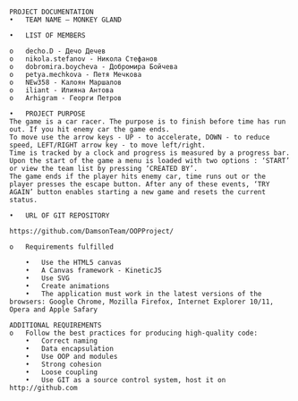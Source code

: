 	PROJECT DOCUMENTATION
	•	TEAM NAME – MONKEY GLAND

	•	LIST OF MEMBERS

	o	decho.D - Дечо Дечев
	o	nikola.stefanov - Никола Стефанов
	o	dobromira.boycheva - Добромира Бойчева
	o	petya.mechkova - Петя Мечкова
	o	NEw358 - Калоян Маршалов
	o	iliant - Илияна Антова
	o	Arhigram - Георги Петров

	•	PROJECT PURPOSE
	The game is a car racer. The purpose is to finish before time has run out. If you hit enemy car the game ends.
	To move use the arrow keys - UP - to accelerate, DOWN - to reduce speed, LEFT/RIGHT arrow key - to move left/right.
	Time is tracked by a clock and progress is measured by a progress bar. 
	Upon the start of the game a menu is loaded with two options : ‘START’ or view the team list by pressing ‘CREATED BY’. 
	The game ends if the player hits enemy car, time runs out or the player presses the escape button. After any of these events, ‘TRY AGAIN’ button enables starting a new game and resets the current status.
	
	•	URL OF GIT REPOSITORY
	
	https://github.com/DamsonTeam/OOPProject/
	
	o	Requirements fulfilled
		
		•	Use the HTML5 canvas
		•	A Canvas framework - KineticJS
		•	Use SVG
		•	Create animations
		•	The application must work in the latest versions of the browsers: Google Chrome, Mozilla Firefox, Internet Explorer 10/11, Opera and Apple Safary
	
	ADDITIONAL REQUIREMENTS
	o	Follow the best practices for producing high-quality code:
		•	Correct naming
		•	Data encapsulation
		•	Use OOP and modules
		•	Strong cohesion
		•	Loose coupling
		•	Use GIT as a source control system, host it on http://github.com
		
	
	
